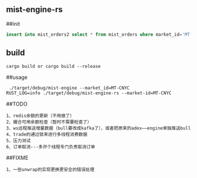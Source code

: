 ## mist-engine-rs      

##init
```sql
insert into mist_orders2 select * from mist_orders where market_id='MT-CNYC' and available_amount>0;
```

## build
```
cargo build or cargo build --release    
```          

##usage       
```
 ./target/debug/mist-engine --market_id=MT-CNYC
RUST_LOG=info ./target/debug/mist-engine-rs --market-id=MT-CNYC
```
##TODO
```
1、redis余额的更新（不用做了）
2、撮合可用余额检查（暂时不需要检查了）
3、ws远程推送增量数据（bull要改成kafka了），或者把原来的adex——engine单独推送bull
4、trade的通过锁来进行多线程消费数据
5、压力测试
6、订单取消---多开个线程专门负责取消订单
```

##FIXME
```
1、一些unwrap的实现更换更安全的错误处理
```



                
                 
                  